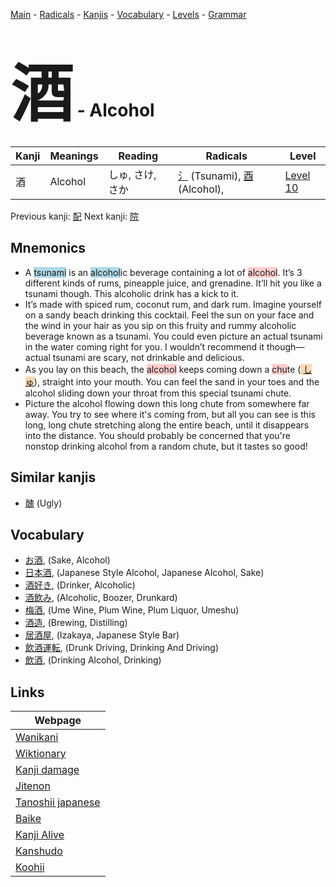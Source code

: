 <style> bigfont {font-size: 100px}</style>
[Main](../index.md) -
[Radicals](../radicals.md) -
[Kanjis](../kanjis.md) -
[Vocabulary](../vocabulary.md) -
[Levels](../levels.md) -
[Grammar](../grammar.md)
# <bigfont> 酒</bigfont> - Alcohol 

| Kanji | Meanings | Reading | Radicals | Level |
| --- | --- | --- | --- | --- |
| 酒 | Alcohol | しゅ, さけ, さか | [氵](../radicals/氵.md) (Tsunami), [酉](../radicals/酉.md) (Alcohol),  | [Level 10](../levels/wk_level10.md) |

Previous kanji: [配](配.md) Next kanji: [院](院.md) 

## Mnemonics
 * A <span style="background-color:#ADD8E6"> tsunami</span> is an <span style="background-color:#ADD8E6"> alcohol</span>ic beverage containing a lot of <span style="background-color:#ffcccb"> alcohol</span>. It’s 3 different kinds of rums, pineapple juice, and grenadine. It’ll hit you like a tsunami though. This alcoholic drink has a kick to it.
* It’s made with spiced rum, coconut rum, and dark rum. Imagine yourself on a sandy beach drinking this cocktail. Feel the sun on your face and the wind in your hair as you sip on this fruity and rummy alcoholic beverage known as a tsunami. You could even picture an actual tsunami in the water coming right for you. I wouldn’t recommend it though—actual tsunami are scary, not drinkable and delicious.
* As you lay on this beach, the <span style="background-color:#ffcccb"> alcohol</span> keeps coming down a <span style="background-color:#ffcccb"> chu</span>te (<span style="background-color:#fed8b1"> [しゅ](https://jisho.org/search/しゅ)</span>), straight into your mouth. You can feel the sand in your toes and the alcohol sliding down your throat from this special tsunami chute.
* Picture the alcohol flowing down this long chute from somewhere far away. You try to see where it's coming from, but all you can see is this long, long chute stretching along the entire beach, until it disappears into the distance. You should probably be concerned that you're nonstop drinking alcohol from a random chute, but it tastes so good!


## Similar kanjis
 * [醜](醜.md) (Ugly)


## Vocabulary
 * [お酒](../vocabulary/酒.md), (Sake, Alcohol)
* [日本酒](../vocabulary/酒.md), (Japanese Style Alcohol, Japanese Alcohol, Sake)
* [酒好き](../vocabulary/酒.md), (Drinker, Alcoholic)
* [酒飲み](../vocabulary/酒.md), (Alcoholic, Boozer, Drunkard)
* [梅酒](../vocabulary/酒.md), (Ume Wine, Plum Wine, Plum Liquor, Umeshu)
* [酒造](../vocabulary/酒.md), (Brewing, Distilling)
* [居酒屋](../vocabulary/酒.md), (Izakaya, Japanese Style Bar)
* [飲酒運転](../vocabulary/酒.md), (Drunk Driving, Drinking And Driving)
* [飲酒](../vocabulary/酒.md), (Drinking Alcohol, Drinking)



## Links 

| Webpage |
| --- |
| [Wanikani          ](https://www.wanikani.com/kanji/酒) |
| [Wiktionary        ](https://en.wiktionary.org/wiki/酒) |
| [Kanji damage      ](http://www.kanjidamage.com/kanji/search?utf8=✓&q=酒) |
| [Jitenon           ](https://jitenon.com/kanji/酒) |
| [Tanoshii japanese ](https://www.tanoshiijapanese.com/dictionary/kanji.cfm?k=酒) |
| [Baike             ](https://baike.baidu.com/item/酒) |
| [Kanji Alive       ](https://app.kanjialive.com/酒) |
| [Kanshudo          ](https://www.kanshudo.com/searchmn?q=酒) |
| [Koohii            ](https://kanji.koohii.com/study/kanji/酒) |
